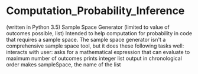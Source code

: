 # Computation_Probability_Inference
(written in Python 3.5)
Sample Space Generator (limited to value of outcomes possible, list)
Intended to help computation for probability in code that requires a sample space. 
The sample space generator isn't a comprehensive sample space tool, but it does these following tasks well: 
  interacts with user: asks for a mathematical expression that can evaluate to maximum number of outcomes
  prints integer list output in chronological order
  makes sampleSpace, the name of the list
  
